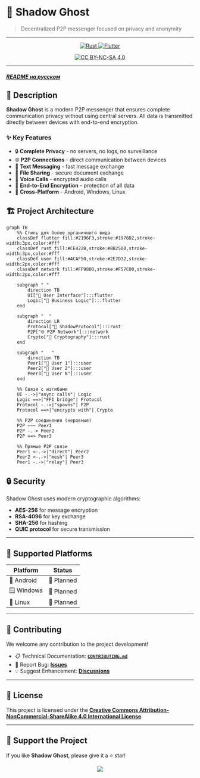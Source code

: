 # 🌙 Shadow Ghost

> Decentralized P2P messenger focused on privacy and anonymity

---

<p align="center">
  <a href="https://www.rust-lang.org/">
    <img src="https://img.shields.io/badge/rust-%23000000.svg?style=for-the-badge&logo=rust&logoColor=white" alt="Rust">
  </a>
  <a href="https://flutter.dev">
    <img src="https://img.shields.io/badge/Flutter-%2302569B.svg?style=for-the-badge&logo=Flutter&logoColor=white" alt="Flutter">
  </a>
</p>
<p align="center">
  <a href="http://creativecommons.org/licenses/by-nc-sa/4.0/">
    <img src="https://img.shields.io/badge/License-CC%20BY--NC--SA%204.0-lightgrey.svg" alt="CC BY-NC-SA 4.0">
  </a>
</p>

---

##### [**README на русском**](README_RU.md)

## 📱 Description

**Shadow Ghost** is a modern P2P messenger that ensures complete communication privacy without using central servers. All data is transmitted directly between devices with end-to-end encryption.

### ✨ Key Features

- 🔒 **Complete Privacy** - no servers, no logs, no surveillance
- 🌐 **P2P Connections** - direct communication between devices
- 💬 **Text Messaging** - fast message exchange
- 📁 **File Sharing** - secure document exchange
- 🎤 **Voice Calls** - encrypted audio calls
- 🔐 **End-to-End Encryption** - protection of all data
- 🚀 **Cross-Platform** - Android, Windows, Linux

## 🏗️ Project Architecture

```mermaid
graph TB
    %% Стиль для более органичного вида
    classDef flutter fill:#2196F3,stroke:#1976D2,stroke-width:3px,color:#fff
    classDef rust fill:#CE422B,stroke:#8B2500,stroke-width:3px,color:#fff  
    classDef user fill:#4CAF50,stroke:#2E7D32,stroke-width:2px,color:#fff
    classDef network fill:#FF9800,stroke:#F57C00,stroke-width:2px,color:#fff

    subgraph " "
        direction TB
        UI["📱 User Interface"]:::flutter
        Logic["🧠 Business Logic"]:::flutter
    end
    
    subgraph "  "
        direction LR  
        Protocol["🔗 ShadowProtocol"]:::rust
        P2P["🌐 P2P Network"]:::network
        Crypto["🔐 Cryptography"]:::rust
    end
    
    subgraph "   "
        direction TB
        Peer1["👤 User 1"]:::user
        Peer2["👤 User 2"]:::user  
        Peer3["👤 User N"]:::user
    end
    
    %% Связи с изгибами
    UI -.->|"async calls"| Logic
    Logic ==>|"FFI bridge"| Protocol
    Protocol -.->|"spawns"| P2P
    Protocol ==>|"encrypts with"| Crypto
    
    %% P2P соединения (неровные)
    P2P ~~~ Peer1
    P2P -.-> Peer2
    P2P ==> Peer3
    
    %% Прямые P2P связи
    Peer1 <-.->|"direct"| Peer2
    Peer2 <-.->|"mesh"| Peer3  
    Peer1 -.->|"relay"| Peer3
```

## 🔒 Security

Shadow Ghost uses modern cryptographic algorithms:

- **AES-256** for message encryption  
- **RSA-4096** for key exchange  
- **SHA-256** for hashing  
- **QUIC protocol** for secure transmission  

---

## 🎯 Supported Platforms

| Platform  | Status   |
|-----------|----------|
| 🤖 Android | 🚧 Planned |
| 🪟 Windows | 🚧 Planned |
| 🐧 Linux   | 🚧 Planned |

---

## 🤝 Contributing

We welcome any contribution to the project development!

- 📋 Technical Documentation: [**`CONTRIBUTING.md`**](CONTRIBUTING.md)
- 🐛 Report Bug: [**Issues**](../../issues)
- 💡 Suggest Enhancement: [**Discussions**](../../discussions)

---

## 📄 License

This project is licensed under the [**Creative Commons Attribution-NonCommercial-ShareAlike 4.0 International License**](LICENSE).

---

## 🌟 Support the Project

If you like **Shadow Ghost**, please give it a ⭐ star!  

<p align="center">
  <img src="https://readme-typing-svg.demolab.com/?font=Fira+Code&size=20&pause=1000&color=FF2E2E&center=true&vCenter=true&width=800&lines=Made+with+%E2%9D%A4+for+privacy+and+freedom+of+communication.">
</p>

